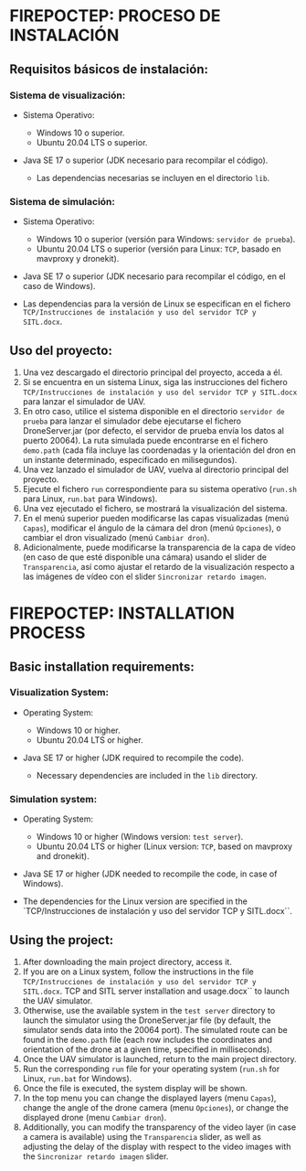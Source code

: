 # FIREPOCTEP: PROCESO DE INSTALACIÓN

## Requisitos básicos de instalación:

### Sistema de visualización:

- Sistema Operativo:
  - Windows 10 o superior.
  - Ubuntu 20.04 LTS o superior.

- Java SE 17 o superior (JDK necesario para recompilar el código).
  - Las dependencias necesarias se incluyen en el directorio ``lib``.

### Sistema de simulación:
- Sistema Operativo:
  - Windows 10 o superior (versión para Windows: ``servidor de prueba``).
  - Ubuntu 20.04 LTS o superior (versión para Linux: ``TCP``, basado en mavproxy
    y dronekit).

- Java SE 17 o superior (JDK necesario para recompilar el código, en el caso de
  Windows).

- Las dependencias para la versión de Linux se especifican en el fichero
``TCP/Instrucciones de instalación y uso del servidor TCP y SITL.docx``.

## Uso del proyecto:

1. Una vez descargado el directorio principal del proyecto, acceda a él.
2. Si se encuentra en un sistema Linux, siga las instrucciones del fichero
``TCP/Instrucciones de instalación y uso del servidor TCP y SITL.docx`` para
lanzar el simulador de UAV.
3. En otro caso, utilice el sistema disponible en el directorio ``servidor de
prueba`` para lanzar el simulador debe ejecutarse el fichero DroneServer.jar
(por defecto, el servidor de prueba envía los datos al puerto 20064). La ruta
simulada puede encontrarse en el fichero ``demo.path`` (cada fila incluye las
coordenadas y la orientación del dron en un instante determinado, especificado
en milisegundos).
4. Una vez lanzado el simulador de UAV, vuelva al directorio principal del
   proyecto.
5. Ejecute el fichero ``run`` correspondiente para su sistema operativo
(``run.sh`` para Linux, ``run.bat`` para Windows).
6. Una vez ejecutado el fichero, se mostrará la visualización del sistema.
7. En el menú superior pueden modificarse las capas visualizadas (menú
``Capas``), modificar el ángulo de la cámara del dron (menú ``Opciones``), o
cambiar el dron visualizado (menú ``Cambiar dron``).
8. Adicionalmente, puede modificarse la transparencia de la capa de vídeo (en
caso de que esté disponible una cámara) usando el slider de ``Transparencia``,
así como ajustar el retardo de la visualización respecto a las imágenes de vídeo
con el slider ``Sincronizar retardo imagen``.


# FIREPOCTEP: INSTALLATION PROCESS

## Basic installation requirements:

### Visualization System:

- Operating System:
  - Windows 10 or higher.
  - Ubuntu 20.04 LTS or higher.

- Java SE 17 or higher (JDK required to recompile the code).
  - Necessary dependencies are included in the ``lib`` directory.

### Simulation system:
- Operating System:
  - Windows 10 or higher (Windows version: ``test server``).
  - Ubuntu 20.04 LTS or higher (Linux version: ``TCP``, based on mavproxy and
    dronekit).

- Java SE 17 or higher (JDK needed to recompile the code, in case of Windows).

- The dependencies for the Linux version are specified in the `TCP/Instrucciones
de instalación y uso del servidor TCP y SITL.docx``.

## Using the project:

1. After downloading the main project directory, access it.
2. If you are on a Linux system, follow the instructions in the file
``TCP/Instrucciones de instalación y uso del servidor TCP y SITL.docx``. TCP and
SITL server installation and usage.docx`` to launch the UAV simulator.
3. Otherwise, use the available system in the ``test server`` directory to
   launch the simulator using the DroneServer.jar file (by default, the
   simulator sends data into the 20064 port). The simulated route can be found
   in the ``demo.path`` file (each row includes the coordinates and orientation
   of the drone at a given time, specified in milliseconds).
4. Once the UAV simulator is launched, return to the main project directory.
5. Run the corresponding ``run`` file for your operating system (``run.sh`` for
Linux, ``run.bat`` for Windows).
6. Once the file is executed, the system display will be shown.
7. In the top menu you can change the displayed layers (menu ``Capas``), change
the angle of the drone camera (menu ``Opciones``), or change the displayed drone
(menu ``Cambiar dron``).
8. Additionally, you can modify the transparency of the video layer (in case a
camera is available) using the ``Transparencia`` slider, as well as adjusting
the delay of the display with respect to the video images with the ``Sincronizar
retardo imagen`` slider.
